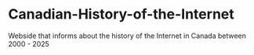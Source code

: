 # Canadian-History-of-the-Internet
Webside that informs about the history of the Internet in Canada between 2000 - 2025
